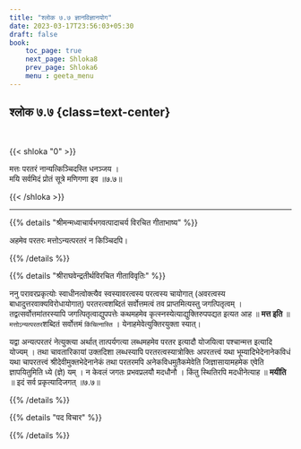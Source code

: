 ```yaml
---
title: "श्लोक ७.७ ज्ञानविज्ञानयोग"
date: 2023-03-17T23:56:03+05:30
draft: false
book:
    toc_page: true
    next_page: Shloka8
    prev_page: Shloka6
    menu : geeta_menu
---
```




## श्लोक ७.७ {class=text-center}

<br/>

{{< shloka  "0"  >}}

मत्तः परतरं नान्यत्किञ्चिदस्ति धनञ्जय ।  
मयि सर्वमिदं प्रोतं सूत्रे मणिगणा इव ॥७.७॥

{{< /shloka >}}

---


{{% details "श्रीमन्मध्वाचार्यभगवत्पादाचर्य विरचित  गीताभाष्य" %}}

अहमेव परतरः मत्तोऽन्यत्परतरं न किञ्चिदपि।

{{% /details %}}



{{% details "श्रीराघवेन्द्रतीर्थविरचित गीताविवृतिः" %}}

ननु परावरप्रकृत्योः स्वाधीनत्वोक्त्यैव स्वस्यावरत्वस्य परत्वस्य 
चायोगात्‌ (अवरत्वस्य बाधादुत्तरवाक्यविरोधायोगात्‌) 
परतरत्वशब्दितं सर्वोत्तमत्वं तव
प्राप्तमित्यस्तु जगत्पितृत्वम्‌ । 
तद्वत्सर्वोत्तमांतरस्यापि जगत्पितृत्वाद्युपपत्तेः
कथमहमेव कृत्स्नस्येत्याद्युक्तिरुपपद्यत इत्यत आह ॥ 
**मत्त इति** ॥ `मत्तोऽन्यत्परतर`शब्दितं सर्वोत्तमं
`किंचित्नास्ति` । येनाहमेवेत्युक्तिरयुक्ता स्यात्‌।  

यद्वा अन्यत्परतरं नेत्युक्त्या अर्थात्‌ तात्पर्यगत्या लब्धमहमेव 
परतर इत्यादौ योजयित्वा पश्चान्मत्त इत्यादि योज्यम्‌ । 
तथा चावतारिकायां उक्तदिशा
लब्धस्यापि परतरत्वस्यात्रोक्तिः अपरतत्त्वं यथा 
भूम्यादिभेदेनानेकविधं यथा
चापरतत्त्वं श्रीदेवीमुक्तभेदेनानेकं तथा 
परतरमपि अनेकविधमुतैकमेवेति
जिज्ञासायामहमेक एवेति ज्ञापयितुमिति ध्ये (ज्ञे) यम्‌ । 
न केवलं जगतः प्रभवप्रलयौ मदधौनौ । 
किंतु स्थितिरपि मदधीनेत्याह ॥ **मयीति** ॥ इदं सर्व
प्रकृत्यादिजगत्‌ ॥७.७॥


{{% /details %}}



{{% details "पद विचार" %}}


{{% /details %}}
